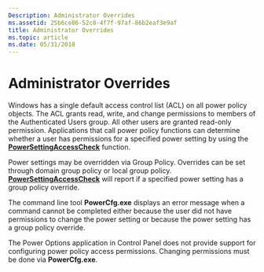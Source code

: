 ```yaml
---
Description: Administrator Overrides
ms.assetid: 25b6ce86-52c8-4f7f-97af-86b2eaf3e9af
title: Administrator Overrides
ms.topic: article
ms.date: 05/31/2018
---
```


# Administrator Overrides

Windows has a single default access control list (ACL) on all power policy objects. The ACL grants read, write, and change permissions to members of the Authenticated Users group. All other users are granted read-only permission. Applications that call power policy functions can determine whether a user has permissions for a specified power setting by using the [**PowerSettingAccessCheck**](/windows/desktop/api/PowrProf/nf-powrprof-powersettingaccesscheck) function.

Power settings may be overridden via Group Policy. Overrides can be set through domain group policy or local group policy. [**PowerSettingAccessCheck**](/windows/desktop/api/PowrProf/nf-powrprof-powersettingaccesscheck) will report if a specified power setting has a group policy override.

The command line tool **PowerCfg.exe** displays an error message when a command cannot be completed either because the user did not have permissions to change the power setting or because the power setting has a group policy override.

The Power Options application in Control Panel does not provide support for configuring power policy access permissions. Changing permissions must be done via **PowerCfg.exe**.

 

 



